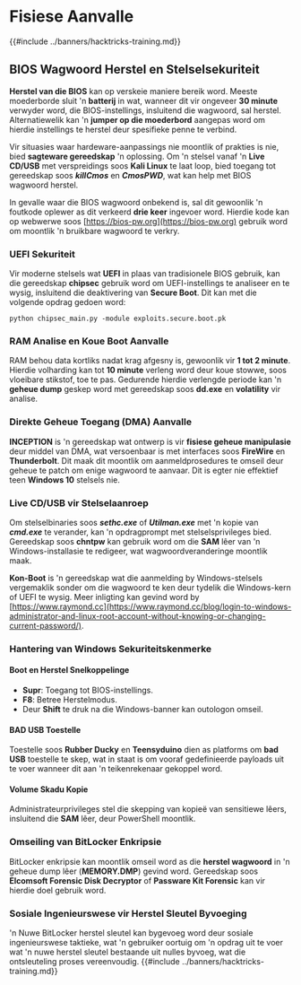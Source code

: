 # Fisiese Aanvalle

{{#include ../banners/hacktricks-training.md}}

## BIOS Wagwoord Herstel en Stelselsekuriteit

**Herstel van die BIOS** kan op verskeie maniere bereik word. Meeste moederborde sluit 'n **batterij** in wat, wanneer dit vir ongeveer **30 minute** verwyder word, die BIOS-instellings, insluitend die wagwoord, sal herstel. Alternatiewelik kan 'n **jumper op die moederbord** aangepas word om hierdie instellings te herstel deur spesifieke penne te verbind.

Vir situasies waar hardeware-aanpassings nie moontlik of prakties is nie, bied **sagteware gereedskap** 'n oplossing. Om 'n stelsel vanaf 'n **Live CD/USB** met verspreidings soos **Kali Linux** te laat loop, bied toegang tot gereedskap soos **_killCmos_** en **_CmosPWD_**, wat kan help met BIOS wagwoord herstel.

In gevalle waar die BIOS wagwoord onbekend is, sal dit gewoonlik 'n foutkode oplewer as dit verkeerd **drie keer** ingevoer word. Hierdie kode kan op webwerwe soos [https://bios-pw.org](https://bios-pw.org) gebruik word om moontlik 'n bruikbare wagwoord te verkry.

### UEFI Sekuriteit

Vir moderne stelsels wat **UEFI** in plaas van tradisionele BIOS gebruik, kan die gereedskap **chipsec** gebruik word om UEFI-instellings te analiseer en te wysig, insluitend die deaktivering van **Secure Boot**. Dit kan met die volgende opdrag gedoen word:

`python chipsec_main.py -module exploits.secure.boot.pk`

### RAM Analise en Koue Boot Aanvalle

RAM behou data kortliks nadat krag afgesny is, gewoonlik vir **1 tot 2 minute**. Hierdie volharding kan tot **10 minute** verleng word deur koue stowwe, soos vloeibare stikstof, toe te pas. Gedurende hierdie verlengde periode kan 'n **geheue dump** geskep word met gereedskap soos **dd.exe** en **volatility** vir analise.

### Direkte Geheue Toegang (DMA) Aanvalle

**INCEPTION** is 'n gereedskap wat ontwerp is vir **fisiese geheue manipulasie** deur middel van DMA, wat versoenbaar is met interfaces soos **FireWire** en **Thunderbolt**. Dit maak dit moontlik om aanmeldprosedures te omseil deur geheue te patch om enige wagwoord te aanvaar. Dit is egter nie effektief teen **Windows 10** stelsels nie.

### Live CD/USB vir Stelselaanroep

Om stelselbinaries soos **_sethc.exe_** of **_Utilman.exe_** met 'n kopie van **_cmd.exe_** te verander, kan 'n opdragprompt met stelselsprivileges bied. Gereedskap soos **chntpw** kan gebruik word om die **SAM** lêer van 'n Windows-installasie te redigeer, wat wagwoordveranderinge moontlik maak.

**Kon-Boot** is 'n gereedskap wat die aanmelding by Windows-stelsels vergemaklik sonder om die wagwoord te ken deur tydelik die Windows-kern of UEFI te wysig. Meer inligting kan gevind word by [https://www.raymond.cc](https://www.raymond.cc/blog/login-to-windows-administrator-and-linux-root-account-without-knowing-or-changing-current-password/).

### Hantering van Windows Sekuriteitskenmerke

#### Boot en Herstel Snelkoppelinge

- **Supr**: Toegang tot BIOS-instellings.
- **F8**: Betree Herstelmodus.
- Deur **Shift** te druk na die Windows-banner kan outologon omseil.

#### BAD USB Toestelle

Toestelle soos **Rubber Ducky** en **Teensyduino** dien as platforms om **bad USB** toestelle te skep, wat in staat is om vooraf gedefinieerde payloads uit te voer wanneer dit aan 'n teikenrekenaar gekoppel word.

#### Volume Skadu Kopie

Administrateurprivileges stel die skepping van kopieë van sensitiewe lêers, insluitend die **SAM** lêer, deur PowerShell moontlik.

### Omseiling van BitLocker Enkripsie

BitLocker enkripsie kan moontlik omseil word as die **herstel wagwoord** in 'n geheue dump lêer (**MEMORY.DMP**) gevind word. Gereedskap soos **Elcomsoft Forensic Disk Decryptor** of **Passware Kit Forensic** kan vir hierdie doel gebruik word.

### Sosiale Ingenieurswese vir Herstel Sleutel Byvoeging

'n Nuwe BitLocker herstel sleutel kan bygevoeg word deur sosiale ingenieurswese taktieke, wat 'n gebruiker oortuig om 'n opdrag uit te voer wat 'n nuwe herstel sleutel bestaande uit nulles byvoeg, wat die ontsleuteling proses vereenvoudig.
{{#include ../banners/hacktricks-training.md}}
